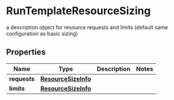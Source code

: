 

# RunTemplateResourceSizing

a description object for resource requests and limits (default same configuration as basic sizing)

## Properties

| Name | Type | Description | Notes |
|------------ | ------------- | ------------- | -------------|
|**requests** | [**ResourceSizeInfo**](ResourceSizeInfo.md) |  |  |
|**limits** | [**ResourceSizeInfo**](ResourceSizeInfo.md) |  |  |



